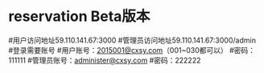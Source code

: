 # reservation Beta版本
#用户访问地址59.110.141.67:3000
#管理员访问地址59.110.141.67:3000/admin
#登录需要账号
#用户账号：2015001@cxsy.com（001~030都可以）
#密码：111111
#管理员账号：administer@cxsy.com
#密码：222222
